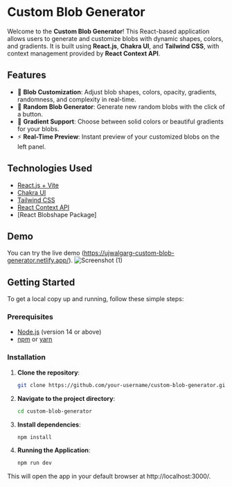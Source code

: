 # Custom Blob Generator

Welcome to the **Custom Blob Generator**! This React-based application allows users to generate and customize blobs with dynamic shapes, colors, and gradients. It is built using **React.js**, **Chakra UI**, and **Tailwind CSS**, with context management provided by **React Context API**.

## Features

- 🎨 **Blob Customization**: Adjust blob shapes, colors, opacity, gradients, randomness, and complexity in real-time.
- 🔄 **Random Blob Generator**: Generate new random blobs with the click of a button.
- 🌈 **Gradient Support**: Choose between solid colors or beautiful gradients for your blobs.
- ⚡ **Real-Time Preview**: Instant preview of your customized blobs on the left panel.

## Technologies Used

- [React.js + Vite](https://reactjs.org/)
- [Chakra UI](https://chakra-ui.com/)
- [Tailwind CSS](https://tailwindcss.com/)
- [React Context API](https://reactjs.org/docs/context.html)
- [React Blobshape Package]

## Demo

You can try the live demo (https://ujwalgarg-custom-blob-generator.netlify.app/).
![Screenshot (1)](https://github.com/user-attachments/assets/92412e62-a6bc-4ccf-8077-64282fb64c99)


## Getting Started

To get a local copy up and running, follow these simple steps:

### Prerequisites

- [Node.js](https://nodejs.org/) (version 14 or above)
- [npm](https://www.npmjs.com/) or [yarn](https://yarnpkg.com/)

### Installation

1. **Clone the repository**:

   ```bash
   git clone https://github.com/your-username/custom-blob-generator.git
2. **Navigate to the project directory**:
   ```bash
   cd custom-blob-generator
3. **Install dependencies**:
   ```bash
   npm install
4. **Running the Application**:
   ```bash
   npm run dev

This will open the app in your default browser at http://localhost:3000/.
